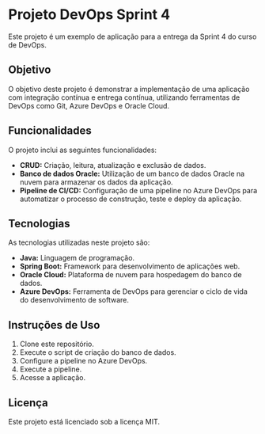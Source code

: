 # Projeto DevOps Sprint 4

Este projeto é um exemplo de aplicação para a entrega da Sprint 4 do curso de DevOps.

## Objetivo

O objetivo deste projeto é demonstrar a implementação de uma aplicação com integração contínua e entrega contínua, utilizando ferramentas de DevOps como Git, Azure DevOps e Oracle Cloud.

## Funcionalidades

O projeto inclui as seguintes funcionalidades:

* **CRUD:** Criação, leitura, atualização e exclusão de dados.
* **Banco de dados Oracle:** Utilização de um banco de dados Oracle na nuvem para armazenar os dados da aplicação.
* **Pipeline de CI/CD:** Configuração de uma pipeline no Azure DevOps para automatizar o processo de construção, teste e deploy da aplicação.

## Tecnologias

As tecnologias utilizadas neste projeto são:

* **Java:** Linguagem de programação.
* **Spring Boot:** Framework para desenvolvimento de aplicações web.
* **Oracle Cloud:** Plataforma de nuvem para hospedagem do banco de dados.
* **Azure DevOps:** Ferramenta de DevOps para gerenciar o ciclo de vida do desenvolvimento de software.

## Instruções de Uso

1. Clone este repositório.
2. Execute o script de criação do banco de dados.
3. Configure a pipeline no Azure DevOps.
4. Execute a pipeline.
5. Acesse a aplicação.

## Licença

Este projeto está licenciado sob a licença MIT.
